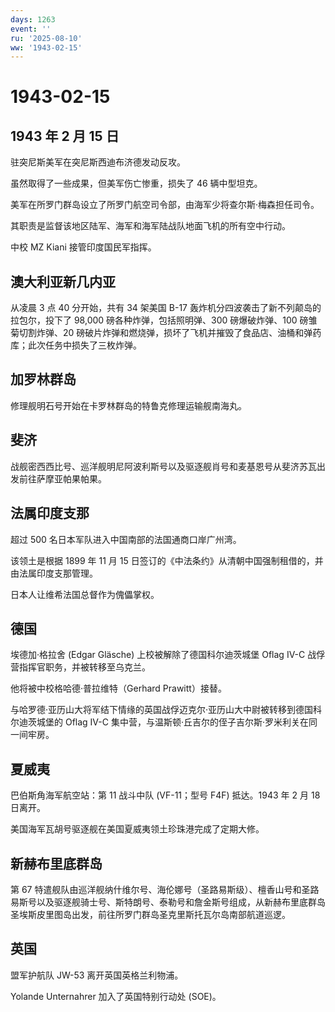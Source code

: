 ```yaml
---
days: 1263
event: ''
ru: '2025-08-10'
ww: '1943-02-15'
---
```


# 1943-02-15

## 1943 年 2 月 15 日

驻突尼斯美军在突尼斯西迪布济德发动反攻。

虽然取得了一些成果，但美军伤亡惨重，损失了 46 辆中型坦克。

美军在所罗门群岛设立了所罗门航空司令部，由海军少将查尔斯·梅森担任司令。

其职责是监督该地区陆军、海军和海军陆战队地面飞机的所有空中行动。

中校 MZ Kiani 接管印度国民军指挥。

## 澳大利亚新几内亚

从凌晨 3 点 40 分开始，共有 34 架美国 B-17
轰炸机分四波袭击了新不列颠岛的拉包尔，投下了 98,000
磅各种炸弹，包括照明弹、300 磅爆破炸弹、100 磅雏菊切割炸弹、20
磅破片炸弹和燃烧弹，损坏了飞机并摧毁了食品店、油桶和弹药库；此次任务中损失了三枚炸弹。

## 加罗林群岛

修理舰明石号开始在卡罗林群岛的特鲁克修理运输舰南海丸。

## 斐济

战舰密西西比号、巡洋舰明尼阿波利斯号以及驱逐舰肖号和麦基恩号从斐济苏瓦出发前往萨摩亚帕果帕果。

## 法属印度支那

超过 500 名日本军队进入中国南部的法国通商口岸广州湾。

该领土是根据 1899 年 11 月 15
日签订的《中法条约》从清朝中国强制租借的，并由法属印度支那管理。

日本人让维希法国总督作为傀儡掌权。

## 德国

埃德加·格拉舍 (Edgar Gläsche) 上校被解除了德国科尔迪茨城堡 Oflag IV-C
战俘营指挥官职务，并被转移至乌克兰。

他将被中校格哈德·普拉维特（Gerhard Prawitt）接替。

与哈罗德·亚历山大将军结下情缘的英国战俘迈克尔·亚历山大中尉被转移到德国科尔迪茨城堡的
Oflag IV-C 集中营，与温斯顿·丘吉尔的侄子吉尔斯·罗米利关在同一间牢房。

## 夏威夷

巴伯斯角海军航空站：第 11 战斗中队 (VF-11；型号 F4F) 抵达。1943 年 2 月
18 日离开。

美国海军瓦胡号驱逐舰在美国夏威夷领土珍珠港完成了定期大修。

## 新赫布里底群岛

第 67
特遣舰队由巡洋舰纳什维尔号、海伦娜号（圣路易斯级）、檀香山号和圣路易斯号以及驱逐舰骑士号、斯特朗号、泰勒号和詹金斯号组成，从新赫布里底群岛圣埃斯皮里图岛出发，前往所罗门群岛圣克里斯托瓦尔岛南部航道巡逻。

## 英国

盟军护航队 JW-53 离开英国英格兰利物浦。

Yolande Unternahrer 加入了英国特别行动处 (SOE)。